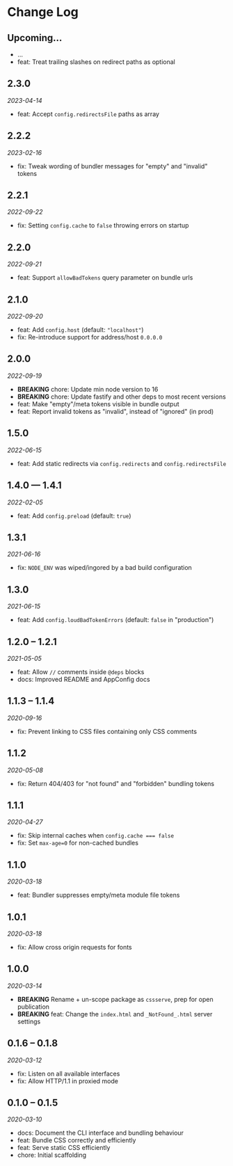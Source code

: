 # Change Log

## Upcoming...

- ... <!-- Add new lines here. Version number will be decided later -->
- feat: Treat trailing slashes on redirect paths as optional

## 2.3.0

_2023-04-14_

- feat: Accept `config.redirectsFile` paths as array

## 2.2.2

_2023-02-16_

- fix: Tweak wording of bundler messages for "empty" and "invalid" tokens

## 2.2.1

_2022-09-22_

- fix: Setting `config.cache` to `false` throwing errors on startup

## 2.2.0

_2022-09-21_

- feat: Support `allowBadTokens` query parameter on bundle urls

## 2.1.0

_2022-09-20_

- feat: Add `config.host` (default: `"localhost"`)
- fix: Re-introduce support for address/host `0.0.0.0`

## 2.0.0

_2022-09-19_

- **BREAKING** chore: Update min node version to 16
- **BREAKING** chore: Update fastify and other deps to most recent versions
- feat: Make "empty"/meta tokens visible in bundle output
- feat: Report invalid tokens as "invalid", instead of "ignored" (in prod)

## 1.5.0

_2022-06-15_

- feat: Add static redirects via `config.redirects` and `config.redirectsFile`

## 1.4.0 — 1.4.1

_2022-02-05_

- feat: Add `config.preload` (default: `true`)

## 1.3.1

_2021-06-16_

- fix: `NODE_ENV` was wiped/ingored by a bad build configuration

## 1.3.0

_2021-06-15_

- feat: Add `config.loudBadTokenErrors` (default: `false` in "production")

## 1.2.0 – 1.2.1

_2021-05-05_

- feat: Allow `//` comments inside `@deps` blocks
- docs: Improved README and AppConfig docs

## 1.1.3 – 1.1.4

_2020-09-16_

- fix: Prevent linking to CSS files containing only CSS comments

## 1.1.2

_2020-05-08_

- fix: Return 404/403 for "not found" and "forbidden" bundling tokens

## 1.1.1

_2020-04-27_

- fix: Skip internal caches when `config.cache === false`
- fix: Set `max-age=0` for non-cached bundles

## 1.1.0

_2020-03-18_

- feat: Bundler suppresses empty/meta module file tokens

## 1.0.1

_2020-03-18_

- fix: Allow cross origin requests for fonts

## 1.0.0

_2020-03-14_

- **BREAKING** Rename + un-scope package as `cssserve`, prep for open
  publication
- **BREAKING** feat: Change the `index.html` and `_NotFound_.html` server
  settings

## 0.1.6 – 0.1.8

_2020-03-12_

- fix: Listen on all available interfaces
- fix: Allow HTTP/1.1 in proxied mode

## 0.1.0 – 0.1.5

_2020-03-10_

- docs: Document the CLI interface and bundling behaviour
- feat: Bundle CSS correctly and efficiently
- feat: Serve static CSS efficiently
- chore: Initial scaffolding

